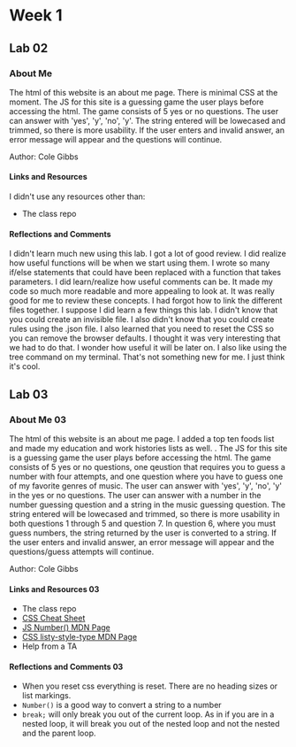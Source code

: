 # Week 1

## Lab 02

### About Me

The html of this website is an about me page. There is minimal CSS at the moment. The JS for this site is a guessing game the user plays before accessing the html. The game consists of 5  yes or no questions. The user can answer with 'yes', 'y', 'no', 'y'. The string entered will be lowecased and trimmed, so there is more usability. If the user enters and invalid answer, an error message will appear and the questions will continue.

Author: Cole Gibbs

#### Links and Resources

I didn't use any resources other than:

- The class repo

#### Reflections and Comments

I didn't learn much new using this lab. I got a lot of good review. I did realize how useful functions will be when we start using them. I wrote so many if/else statements that could have been replaced with a function that takes parameters. I did learn/realize how useful comments can be. It made my code so much more readable and more appealing to look at. It was really good for me to review these concepts. I had forgot how to link the different files together. I suppose I did learn a few things this lab. I didn't know that you could create an invisible file. I also didn't know that you could create rules using the .json file. I also learned that you need to reset the CSS so you can remove the browser defaults. I thought it was very interesting that we had to do that. I wonder how useful it will be later on. I also like using the tree command on my terminal. That's not something new for me. I just think it's cool.

## Lab 03

### About Me 03

The html of this website is an about me page. I added a top ten foods list and made my education and work histories lists as well. . The JS for this site is a guessing game the user plays before accessing the html. The game consists of 5  yes or no questions, one qeustion that requires you to guess a number with four attempts, and one question where you have to guess one of my favorite genres of music. The user can answer with 'yes', 'y', 'no', 'y' in the yes or no questions. The user can answer with a number in the number guessing question and a string in the music guessing question. The string entered will be lowecased and trimmed, so there is more usability in both questions 1 through 5 and question 7. In question 6, where you must guess numbers, the string returned by the user is converted to a string.  If the user enters and invalid answer, an error message will appear and the questions/guess attempts will continue.

Author: Cole Gibbs

#### Links and Resources 03

- The class repo
- [CSS Cheat Sheet](https://overapi.com/css)
- [JS Number() MDN Page](https://developer.mozilla.org/en-US/docs/Web/JavaScript/Reference/Global_Objects/Number)
- [CSS listy-style-type MDN Page](https://developer.mozilla.org/en-US/docs/Web/CSS/list-style-type)
- Help from a TA

#### Reflections and Comments 03

- When you reset css everything is reset. There are no heading sizes or list markings.
- `Number()` is a good way to convert a string to a number
- `break;` will only break you out of the current loop. As in if you are in a nested loop, it will break you out of the nested loop and not the nested and the parent loop.
